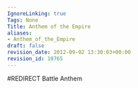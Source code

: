 ```yaml
---
IgnoreLinking: true
Tags: None
Title: Anthem of the Empire
aliases:
- Anthem_of_the_Empire
draft: false
revision_date: 2012-09-02 13:30:03+00:00
revision_id: 10765
---
```


#REDIRECT Battle Anthem